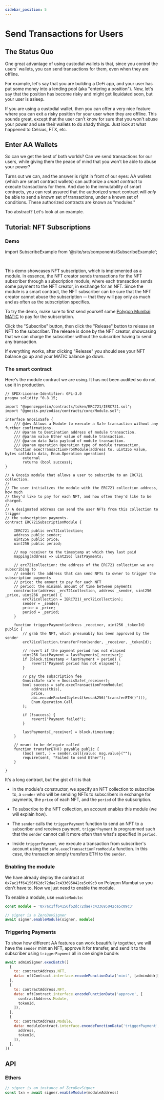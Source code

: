 ```yaml
---
sidebar_position: 5
---
```


# Send Transactions for Users

## The Status Quo

One great advantage of using custodial wallets is that, since you control the users' wallets, you can send transactions for them, even when they are offline.

For example, let's say that you are building a DeFi app, and your user has put some money into a lending pool (aka "entering a position").  Now, let's say that the position has become risky and might get liquidated soon, but your user is asleep.

If you are using a custodial wallet, then you can offer a very nice feature where you can exit a risky position for your user when they are offline.  This sounds great, except that the user can't know for sure that you won't abuse your power and use their wallets to do shady things.  Just look at what happened to Celsius, FTX, etc.

## Enter AA Wallets

So can we get the best of both worlds?  Can we send transactions for our users, while giving them the peace of mind that you won't be able to abuse your power?

Turns out we can, and the answer is right in front of our eyes: AA wallets (which are smart contract wallets) can authorize a *smart contract* to execute transactions for them.  And due to the immutability of smart contracts, you can rest assured that the authorized smart contract will *only* be able to send a known set of transactions, under a known set of conditions.  These authorized contracts are known as "modules."

Too abstract?  Let's look at an example.

## Tutorial: NFT Subscriptions

### Demo

import SubscribeExample from '@site/src/components/SubscribeExample';

<SubscribeExample />

<br/>

This demo showcases NFT subscription, which is implemented as a module.  In essence, the NFT creator sends transactions for the NFT subscriber through a subscription module, where each transaction sends some payment to the NFT creator, in exchange for an NFT.  Since the module is a smart contract, the NFT subscriber can be sure that the NFT creator cannot abuse the subscription -- that they will pay only as much and as often as the subscription specifies.

To try the demo, make sure to first send yourself some [Polygon Mumbai MATIC](https://faucet.polygon.technology/) to pay for the subscription.

Click the "Subscribe" button, then click the "Release" button to release an NFT to the subscriber.  The release is done by the NFT creator, showcasing that we can charge the subscriber without the subscriber having to send any transaction.

If everything works, after clicking "Release" you should see your NFT balance go up and your MATIC balance go down.

### The smart contract

Here's the module contract we are using.  It has not been audited so do not use it in production.

```solidity
// SPDX-License-Identifier: GPL-3.0
pragma solidity ^0.8.15;

import "@openzeppelin/contracts/token/ERC721/IERC721.sol";
import "@gnosis.pm/zodiac/contracts/core/Module.sol";

interface GnosisSafe {
    /// @dev Allows a Module to execute a Safe transaction without any further confirmations.
    /// @param to Destination address of module transaction.
    /// @param value Ether value of module transaction.
    /// @param data Data payload of module transaction.
    /// @param operation Operation type of module transaction.
    function execTransactionFromModule(address to, uint256 value, bytes calldata data, Enum.Operation operation)
        external
        returns (bool success);
}

// A Gnosis module that allows a user to subscribe to an ERC721 collection.
//
// The user initializes the module with the ERC721 collection address, how much
// they'd like to pay for each NFT, and how often they'd like to be charged.
//
// A designated address can send the user NFTs from this collection to trigger
// the subscription payments.
contract ERC721SubscriptionModule {

    IERC721 public erc721collection;
    address public sender;
    uint256 public price;
    uint256 public period;

    // map receiver to the timestamp at which they last paid
    mapping(address => uint256) lastPayments;

    // erc721collection: the address of the ERC721 collection we are subscribing to
    // sender: the address that can send NFTs to owner to trigger the subscription payments
    // price: the amount to pay for each NFT
    // period: the minimal amount of time between payments
    constructor(address _erc721collection, address _sender, uint256 _price, uint256 _period) {
        erc721collection = IERC721(_erc721collection);
        sender = _sender;
        price = _price;
        period = _period;
    }

    function triggerPayment(address _receiver, uint256 _tokenId) public {
        // grab the NFT, which presumably has been approved by the sender
        erc721collection.transferFrom(sender, _receiver, _tokenId);

        // revert if the payment period has not elapsed
        uint256 lastPayment = lastPayments[_receiver];
        if (block.timestamp < lastPayment + period) {
            revert("Payment period has not elapsed");
        }

        // pay the subscription fee
        GnosisSafe safe = GnosisSafe(_receiver);
        bool success = safe.execTransactionFromModule(
            address(this),
            price,
            abi.encodePacked(bytes4(keccak256("transferETH()"))),
            Enum.Operation.Call
        );

        if (!success) {
            revert("Payment failed");
        }

        lastPayments[_receiver] = block.timestamp;
    }

    // meant to be delegate called
    function transferETH() payable public {
        (bool sent, ) = sender.call{value: msg.value}("");
        require(sent, "Failed to send Ether");
    }

}
```

It's a long contract, but the gist of it is that:

- In the module's constructor, we specify an NFT collection to subscribe to, a `sender` who will be sending NFTs to subscribers in exchange for payments, the `price` of each NFT, and the `period` of the subscription.

- To subscribe to the NFT collection, an account enables this module (we will explain how).

- The `sender` calls the `triggerPayment` function to send an NFT to a subscriber and receives payment.  `triggerPayment` is programmed such that the `sender` cannot call it more often than what's specified in `period`.

- Inside `triggerPayment`, we execute a transaction from subscriber's account using the `safe.execTransactionFromModule` function.  In this case, the transaction simply transfers ETH to the `sender`.

### Enabling the module

We have already deploy the contract at `0x7ac1ff64156f62dc72dae7c433695042ce5c09c3` on Polygon Mumbai so you don't have to.  Now we just need to enable the module.

To enable a module, use `enableModule`:

```typescript
const module = '0x7ac1ff64156f62dc72dae7c433695042ce5c09c3'

// signer is a ZeroDevSigner
await signer.enableModule(signer, module)
```

### Triggering Payments

To show how different AA features can work beautifully together, we will have the `sender` mint an NFT, approve it for transfer, and send it to the subscriber using `triggerPayment` all in one single bundle:

```jsx
await adminSigner.execBatch([
  {
    to: contractAddress.NFT,
    data: nftContract.interface.encodeFunctionData('mint', [adminAddr]),
  },
  {
    to: contractAddress.NFT,
    data: nftContract.interface.encodeFunctionData('approve', [
      contractAddress.Module,
      tokenId,
    ]),
  },
  {
    to: contractAddress.Module,
    data: moduleContract.interface.encodeFunctionData('triggerPayment', [
      address,
      tokenId,
    ]),
  },
])
```

## API

### Ethers

```typescript
// signer is an instance of ZeroDevSigner
const txn = await signer.enableModule(moduleAddress)
```